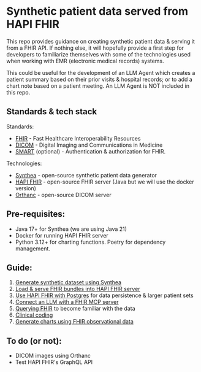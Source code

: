 # Synthetic patient data served from HAPI FHIR

This repo provides guidance on creating synthetic patient data & serving it from a FHIR API.  If nothing else, it will hopefully provide a first step for developers to familiarize themselves with some of the technologies used when working with EMR (electronic medical records) systems. 

This could be useful for the development of an LLM Agent which creates a patient summary based on their prior visits & hospital records; or to add a chart note based on a patient meeting.  An LLM Agent is NOT included in this repo. 


## Standards & tech stack 

Standards: 
- [FHIR](https://www.hl7.org/fhir/overview.html) - Fast Healthcare Interoperability Resources
- [DICOM](https://www.dicomstandard.org/) - Digital Imaging and Communications in Medicine 
- [SMART](https://docs.smarthealthit.org/) (optional) - Authentication & authorization for FHIR. 

Technologies: 
- [Synthea](https://synthea.mitre.org/) - open-source synthetic patient data generator
- [HAPI FHIR](https://hapifhir.io/) - open-source FHIR server (Java but we will use the docker version)
- [Orthanc](https://www.orthanc-server.com/) - open-source DICOM server 


## Pre-requisites: 

* Java 17+ for Synthea (we are using Java 21)
* Docker for running HAPI FHIR server 
* Python 3.12+ for charting functions.   Poetry for dependency management. 


## Guide:

1. [Generate synthetic dataset using Synthea](./docs/1-synthea-dataset.md) 
2. [Load & serve FHIR bundles into HAPI FHIR server](./docs/2-hapi-fhir.md)
3. [Use HAPI FHIR with Postgres](./docs/3-hapi-fhir-with-postgres.md) for data persistence & larger patient sets  
4. [Connect an LLM with a FHIR MCP server](./docs/4-fhir-mcp-server.md)
5. [Querying FHIR](./docs/5-querying-fhir.md) to become familiar with the data 
6. [Clinical coding](./docs/6-clinical-coding.md)
7. [Generate charts using FHIR observational data](./docs/7-observational-data-charts.md)


## To do (or not):

- DICOM images using Orthanc 
- Test HAPI FHIR's GraphQL API  